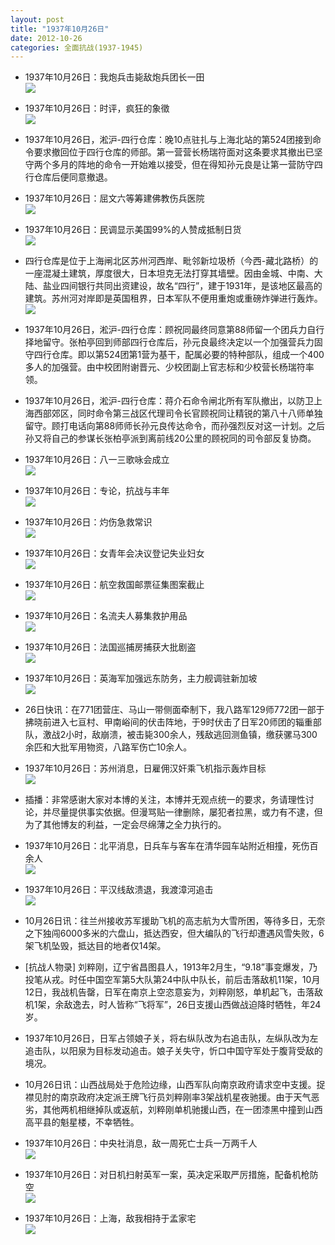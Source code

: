 ```yaml
---
layout: post
title: "1937年10月26日"
date: 2012-10-26
categories: 全面抗战(1937-1945)
---
```


<meta name="referrer" content="no-referrer" />

- 1937年10月26日：我炮兵击毙敌炮兵团长一田 <br/><img src="https://ww1.sinaimg.cn/large/aca367d8jw1dy917xh2laj.jpg" />

- 1937年10月26日：时评，疯狂的象徵 <br/><img src="https://ww2.sinaimg.cn/large/aca367d8jw1dy8zhibjx0j.jpg" />

- 1937年10月26日，淞沪-四行仓库：晚10点驻扎与上海北站的第524团接到命令要求撤回位于四行仓库的师部。第一营营长杨瑞符面对这条要求其撤出已坚守两个多月的阵地的命令一开始难以接受，但在得知孙元良是让第一营防守四行仓库后便同意撤退。 

- 1937年10月26日：屈文六等筹建佛教伤兵医院 <br/><img src="https://ww1.sinaimg.cn/large/aca367d8jw1dy8xqzu6mcj.jpg" />

- 1937年10月26日：民调显示美国99%的人赞成抵制日货 <br/><img src="https://ww2.sinaimg.cn/large/aca367d8jw1dy8xnq9o4aj.jpg" />

- 四行仓库是位于上海闸北区苏州河西岸、毗邻新垃圾桥（今西-藏北路桥）的一座混凝土建筑，厚度很大，日本坦克无法打穿其墙壁。因由金城、中南、大陆、盐业四间银行共同出资建设，故名“四行”，建于1931年，是该地区最高的建筑。苏州河对岸即是英国租界，日本军队不便用重炮或重磅炸弹进行轰炸。 <br/><img src="https://ww1.sinaimg.cn/large/aca367d8jw1dy8x6bdf5bj.jpg" />

- 1937年10月26日，淞沪-四行仓库：顾祝同最终同意第88师留一个团兵力自行择地留守。张柏亭回到师部四行仓库后，孙元良最终决定以一个加强营兵力固守四行仓库。即以第524团第1营为基干，配属必要的特种部队，组成一个400多人的加强营。由中校团附谢晋元、少校团副上官志标和少校营长杨瑞符率领。 

- 1937年10月26日，淞沪-四行仓库：蒋介石命令闸北所有军队撤出，以防卫上海西部郊区，同时命令第三战区代理司令长官顾祝同让精锐的第八十八师单独留守。顾打电话向第88师师长孙元良传达命令，而孙强烈反对这一计划。之后孙又将自己的参谋长张柏亭派到离前线20公里的顾祝同的司令部反复协商。 

- 1937年10月26日：八一三歌咏会成立 <br/><img src="https://ww2.sinaimg.cn/large/aca367d8jw1dy8w0mr36oj.jpg" />

- 1937年10月26日：专论，抗战与丰年 <br/><img src="https://ww2.sinaimg.cn/large/aca367d8jw1dy8ua6hqs7j.jpg" />

- 1937年10月26日：灼伤急救常识 <br/><img src="https://ww2.sinaimg.cn/large/aca367d8jw1dy8sjpgtc0j.jpg" />

- 1937年10月26日：女青年会决议登记失业妇女 <br/><img src="https://ww1.sinaimg.cn/large/aca367d8jw1dy8qt9qhwwj.jpg" />

- 1937年10月26日：航空救国邮票征集图案截止 <br/><img src="https://ww1.sinaimg.cn/large/aca367d8jw1dy8p2ujequj.jpg" />

- 1937年10月26日：名流夫人募集救护用品 <br/><img src="https://ww2.sinaimg.cn/large/aca367d8jw1dy8ncgwkzwj.jpg" />

- 1937年10月26日：法国巡捕房捕获大批剧盗 <br/><img src="https://ww1.sinaimg.cn/large/aca367d8jw1dy8lm31531j.jpg" />

- 1937年10月26日：英海军加强远东防务，主力舰调驻新加坡 <br/><img src="https://ww4.sinaimg.cn/large/aca367d8jw1dy8jvoave7j.jpg" />

- 26日快讯：在771团营庄、马山一带侧面牵制下，我八路军129师772团一部于拂晓前进入七亘村、甲南峪间的伏击阵地，于9时伏击了日军20师团的辎重部队，激战2小时，敌崩溃，被击毙300余人，残敌逃回测鱼镇，缴获骡马300余匹和大批军用物资，八路军伤亡10余人。 

- 1937年10月26日：苏州消息，日雇佣汉奸乘飞机指示轰炸目标 <br/><img src="https://ww2.sinaimg.cn/large/aca367d8jw1dy8gesehoxj.jpg" />

- 插播：非常感谢大家对本博的关注，本博并无观点统一的要求，务请理性讨论，并尽量提供事实依据。但漫骂贴一律删除，屡犯者拉黑，或力有不逮，但为了其他博友的利益，一定会尽绵薄之全力执行的。 

- 1937年10月26日：北平消息，日兵车与客车在清华园车站附近相撞，死伤百余人 <br/><img src="https://ww2.sinaimg.cn/large/aca367d8jw1dy8eofzxfaj.jpg" />

- 1937年10月26日：平汉线敌溃退，我渡漳河追击 <br/><img src="https://ww4.sinaimg.cn/large/aca367d8jw1dy8cxvuydij.jpg" />

- 10月26日讯：往兰州接收苏军援助飞机的高志航为大雪所困，等待多日，无奈之下独闯6000多米的六盘山，抵达西安，但大编队的飞行却遭遇风雪失败，6架飞机坠毁，抵达目的地者仅14架。 

- [抗战人物录] 刘粹刚，辽宁省昌图县人，1913年2月生，“9.18”事变爆发，乃投笔从戎。时任中国空军第5大队第24中队中队长，前后击落敌机11架，10月12日，我战机告罄，日军在南京上空恣意妄为，刘粹刚怒，单机起飞，击落敌机1架，余敌逸去，时人皆称“飞将军”，26日支援山西做战迫降时牺牲，年24岁。 

- 1937年10月26日，日军占领娘子关，将右纵队改为右追击队，左纵队改为左追击队，以阳泉为目标发动追击。娘子关失守，忻口中国守军处于腹背受敌的境况。 

- 10月26日讯：山西战局处于危险边缘，山西军队向南京政府请求空中支援。捉襟见肘的南京政府决定派王牌飞行员刘粹刚率3架战机星夜驰援。由于天气恶劣，其他两机相继掉队或返航，刘粹刚单机驰援山西，在一团漆黑中撞到山西高平县的魁星楼，不幸牺牲。 

- 1937年10月26日：中央社消息，敌一周死亡士兵一万两千人 <br/><img src="https://ww3.sinaimg.cn/large/aca367d8jw1dy8b7e2usvj.jpg" />

- 1937年10月26日：对日机扫射英军一案，英决定采取严厉措施，配备机枪防空 <br/><img src="https://ww3.sinaimg.cn/large/aca367d8jw1dy89h24eevj.jpg" />

- 1937年10月26日：上海，敌我相持于孟家宅 <br/><img src="https://ww4.sinaimg.cn/large/aca367d8jw1dy87ql6z26j.jpg" />

